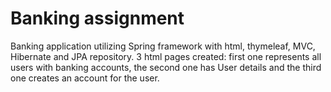 
# Banking assignment

Banking application utilizing Spring framework with html, thymeleaf, MVC, Hibernate and JPA repository.
3 html pages created: first one represents all users with banking accounts, the second one has User details 
and the third one creates an account for the user.
